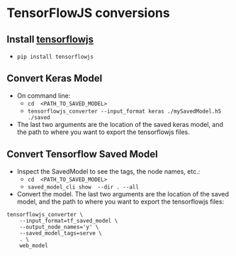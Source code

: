 # TensorFlowJS conversions

## Install [tensorflowjs](https://github.com/tensorflow/tfjs-converter)
* `pip install tensorflowjs`

## Convert Keras Model

* On command line:
	* `cd  <PATH_TO_SAVED_MODEL>`
	* `tensorflowjs_converter --input_format keras ./mySavedModel.h5 ./saved`
* The last two arguments are the location of the saved keras model, and the path to where you want to export the tensorflowjs files.

## Convert Tensorflow Saved Model
* Inspect the SavedModel to see the tags, the node names, etc.:
	* `cd  <PATH_TO_SAVED_MODEL>`
	* `saved_model_cli show  --dir . --all`
* Convert the model. The last two arguments are the location of the saved model, and the path to where you want to export the tensorflowjs files:
```
tensorflowjs_converter \
    --input_format=tf_saved_model \
    --output_node_names='y' \
    --saved_model_tags=serve \
    . \
    web_model
```
